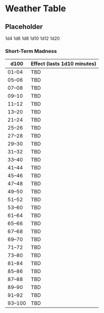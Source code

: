 # Weather Table

## Placeholder


1d4
1d6
1d8
1d10
1d12
1d20



### Short-Term Madness

|d100 | Effect (lasts 1d10 minutes)     |
|---- | ------------ |
|01–04   | TBD    |
|05–06   | TBD  |
|07–08   | TBD    |
|09–10   | TBD |
|11–12   | TBD |
|13–20   | TBD |
|21–24   | TBD    |
|25–26   | TBD  |
|27–28   | TBD    |
|29–30   | TBD |
|31–32   | TBD |
|33–40   | TBD |
|41–44   | TBD    |
|45–46   | TBD  |
|47–48   | TBD    |
|49–50   | TBD |
|51–52   | TBD |
|53–60   | TBD |
|61–64   | TBD    |
|65–66   | TBD  |
|67–68   | TBD    |
|69–70   | TBD |
|71–72   | TBD |
|73–80   | TBD |
|81–84   | TBD    |
|85–86   | TBD  |
|87–88   | TBD    |
|89–90   | TBD |
|91–92   | TBD |
|93–100   | TBD |



